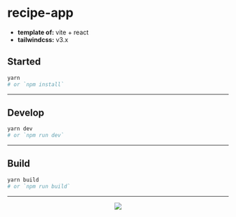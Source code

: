 # recipe-app

- **template of:** vite + react
- **tailwindcss:** v3.x

## Started
```bash
yarn
# or `npm install`
```

---
## Develop
```bash
yarn dev
# or `npm run dev`
```

---
## Build
```bash
yarn build
# or `npm run build`
```

---
<p align="center">
<img src="./powered-by-vitawind-bright.png">
</p>